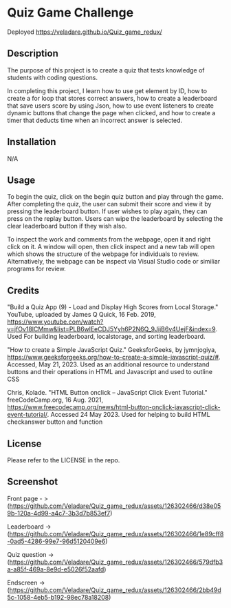 # Quiz Game Challenge
Deployed https://veladare.github.io/Quiz_game_redux/

## Description

The purpose of this project is to create a quiz that tests knowledge of students with coding questions. 

In completing this project, I learn how to use get element by ID, how to create a for loop that stores correct answers, how to create a leaderboard that save users score by using Json, how to use event listeners to create dynamic buttons that change the page when clicked, and how to create a timer that deducts time when an incorrect answer is selected. 
## Installation 

N/A

## Usage

To begin the quiz, click on the begin quiz button and play through the game. After completing the quiz, the user can submit their score and view it by pressing the leaderboard button. If user wishes to play again, they can press on the replay button.  Users can wipe the leaderboard by selecting the clear leaderboard button if they wish also. 

To inspect the work and comments from the webpage, open it and right click on it. A window will open, then click inspect and a new tab will open which shows the structure of the webpage for individuals to review. Alternatively, the webpage can be inspect via Visual Studio code or similiar programs for review. 
## Credits

"Build a Quiz App (9) - Load and Display High Scores from Local Storage." YouTube, uploaded by James Q Quick, 16 Feb. 2019, https://www.youtube.com/watch?v=jfOv18lCMmw&list=PLB6wlEeCDJ5Yyh6P2N6Q_9JijB6v4UejF&index=9. Used For building leaderboard, localstorage, and sorting leaderboard. 

"How to create a Simple JavaScript Quiz." GeeksforGeeks, by jymnjogiya, https://www.geeksforgeeks.org/how-to-create-a-simple-javascript-quiz/#. Accessed, May 21, 2023. Used as an additional resource to understand buttons and their operations in HTML and Javascript and used to outline CSS

Chris, Kolade. "HTML Button onclick – JavaScript Click Event Tutorial." freeCodeCamp.org, 16 Aug. 2021, https://www.freecodecamp.org/news/html-button-onclick-javascript-click-event-tutorial/. Accessed 24 May 2023. Used for helping to build HTML checkanswer button and function


## License

Please refer to the LICENSE in the repo.

## Screenshot
Front page - > (https://github.com/Veladare/Quiz_game_redux/assets/126302466/d38e059b-120a-4d99-a4c7-3b3d7b853ef7)

Leaderboard -> (https://github.com/Veladare/Quiz_game_redux/assets/126302466/1e89cff8-0ad5-4286-99e7-96d5120409e6)

Quiz question -> (https://github.com/Veladare/Quiz_game_redux/assets/126302466/579dfb3a-a85f-469a-8e9d-e5026f52aafd)

Endscreen -> (https://github.com/Veladare/Quiz_game_redux/assets/126302466/2bb49d5c-1058-4eb5-b192-98ec78a18208)
